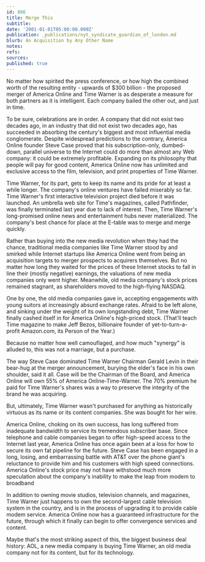 ```yaml
---
id: 886
title: Merge This
subtitle: 
date: '2001-01-01T05:00:00.000Z'
publication: _publications/nyt_syndicate_guardian_of_london.md
blurb: An Acquisition by Any Other Name
notes: 
refs: 
sources: 
published: true
---
```

No matter how spirited the press conference, or how high the combined worth of the resulting entity - upwards of $300 billion - the proposed merger of America Online and Time Warner is as desperate a measure for both partners as it is intelligent. Each company bailed the other out, and just in time.

To be sure, celebrations are in order. A company that did not exist two decades ago, in an industry that did not exist two decades ago, has succeeded in absorbing the century's biggest and most influential media conglomerate. Despite widespread predictions to the contrary, America Online founder Steve Case proved that his subscription-only, dumbed-down, parallel universe to the Internet could do more than almost any Web company: it could be extremely profitable. Expanding on its philosophy that people will pay for good content, America Online now has unlimited and exclusive access to the film, television, and print properties of Time Warner.

Time Warner, for its part, gets to keep its name and its pride for at least a while longer. The company's online ventures have failed miserably so far. Time Warner's first interactive television project died before it was launched. An umbrella web site for Time's magazines, called Pathfinder, was finally terminated last year due to lack of interest. Then, Time Warner's long-promised online news and entertainment hubs never materialized. The company's best chance for place at the E-table was to merge and merge quickly.

Rather than buying into the new media revolution when they had the chance, traditional media companies like Time Warner stood by and smirked while Internet startups like America Online went from being an acquisition targets to merger prospects to acquirers themselves. But no matter how long they waited for the prices of these Internet stocks to fall in line their (mostly negative) earnings, the valuations of new media companies only went higher. Meanwhile, old media company's stock prices remained stagnant, as shareholders moved to the high-flying NASDAQ.

One by one, the old media companies gave in, accepting engagements with young suitors at increasingly absurd exchange rates. Afraid to be left alone, and sinking under the weight of its own longstanding debt, Time Warner finally cashed itself in for America Online's high-priced stock. (That'll teach Time magazine to make Jeff Bezos, billionaire founder of yet-to-turn-a-profit Amazon.com, its Person of the Year.)

Because no matter how well camouflaged, and how much "synergy" is alluded to, this was not a marriage, but a purchase.

The way Steve Case dominated Time Warner Chairman Gerald Levin in their bear-hug at the merger announcement, burying the elder's face in his own shoulder, said it all. Case will be the Chairman of the Board, and America Online will own 55% of America Online-Time-Warner. The 70% premium he paid for Time Warner's shares was a way to preserve the integrity of the brand he was acquiring.

But, ultimately, Time Warner wasn't purchased for anything as historically virtuous as its name or its content companies. She was bought for her wire.

America Online, choking on its own success, has long suffered from inadequate bandwidth to service its tremendous subscriber base. Since telephone and cable companies began to offer high-speed access to the Internet last year, America Online has once again been at a loss for how to secure its own fat pipeline for the future. Steve Case has been engaged in a long, losing, and embarrassing battle with AT&T over the phone giant's reluctance to provide him and his customers with high speed connections. America Online's stock price may not have withstood much more speculation about the company's inability to make the leap from modem to broadband

In addition to owning movie studios, television channels, and magazines, Time Warner just happens to own the second-largest cable television system in the country, and is in the process of upgrading it to provide cable modem service. America Online now has a guaranteed infrastructure for the future, through which it finally can begin to offer convergence services and content.

Maybe that's the most striking aspect of this, the biggest business deal history: AOL, a new media company is buying Time Warner, an old media company not for its content, but for its technology.
